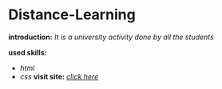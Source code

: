 # Distance-Learning
**introduction:**
_It is a university activity done by all the students_

**used skills:**
* _html_
* _css_
 **visit site:** 
_[click here](https://israazohud.github.io/Distance-Learning/)_
